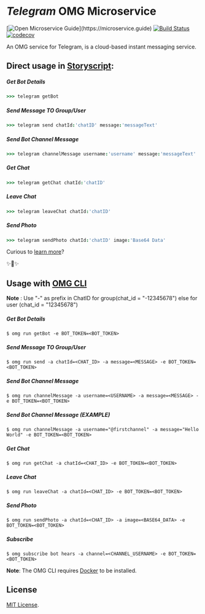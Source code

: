 # _Telegram_ OMG Microservice

[![Open Microservice Guide](https://img.shields.io/badge/OMG%20Enabled-👍-green.svg?)](https://microservice.guide)
[![Build Status](https://travis-ci.org/heaptracetechnology/microservice-telegram.svg?branch=master)](https://travis-ci.org/heaptracetechnology/microservice-telegram)
[![codecov](https://codecov.io/gh/heaptracetechnology/microservice-telegram/branch/master/graph/badge.svg)](https://codecov.io/gh/heaptracetechnology/microservice-telegram)

An OMG service for Telegram, is a cloud-based instant messaging service.

## Direct usage in [Storyscript](https://storyscript.io/):

##### Get Bot Details
```coffee
>>> telegram getBot
```
##### Send Message TO Group/User
```coffee
>>> telegram send chatId:'chatID' message:'messageText'
```
##### Send Bot Channel Message
```coffee
>>> telegram channelMessage username:'username' message:'messageText'
```
##### Get Chat
```coffee
>>> telegram getChat chatId:'chatID'
```
##### Leave Chat
```coffee
>>> telegram leaveChat chatId:'chatID'
```
##### Send Photo
```coffee
>>> telegram sendPhoto chatId:'chatID' image:'Base64 Data'
```

Curious to [learn more](https://docs.storyscript.io/)?

✨🍰✨

## Usage with [OMG CLI](https://www.npmjs.com/package/omg)

**Note** : Use "-" as prefix in ChatID for group(chat_id = "-12345678") else for user (chat_id = "12345678")

##### Get Bot Details
```shell
$ omg run getBot -e BOT_TOKEN=<BOT_TOKEN>
```
##### Send Message TO Group/User
```shell
$ omg run send -a chatId=<CHAT_ID> -a message=<MESSAGE> -e BOT_TOKEN=<BOT_TOKEN>
```
##### Send Bot Channel Message
```shell
$ omg run channelMessage -a username=<USERNAME> -a message=<MESSAGE> -e BOT_TOKEN=<BOT_TOKEN>
```
##### Send Bot Channel Message (EXAMPLE)
```shell
$ omg run channelMessage -a username="@firstchannel" -a message="Hello World" -e BOT_TOKEN=<BOT_TOKEN>
```
##### Get Chat
```shell
$ omg run getChat -a chatId=<CHAT_ID> -e BOT_TOKEN=<BOT_TOKEN>
```
##### Leave Chat
```shell
$ omg run leaveChat -a chatId=<CHAT_ID> -e BOT_TOKEN=<BOT_TOKEN>
```
##### Send Photo
```shell
$ omg run sendPhoto -a chatId=<CHAT_ID> -a image=<BASE64_DATA> -e BOT_TOKEN=<BOT_TOKEN>
```
##### Subscribe
```shell
$ omg subscribe bot hears -a channel=<CHANNEL_USERNAME> -e BOT_TOKEN=<BOT_TOKEN>
```

**Note**: The OMG CLI requires [Docker](https://docs.docker.com/install/) to be installed.

## License
[MIT License](https://github.com/omg-services/telegram/blob/master/LICENSE).
